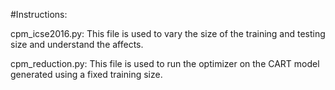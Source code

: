 #Instructions:

cpm_icse2016.py: This file is used to vary the size of the training and testing size and understand the affects.

cpm_reduction.py: This file is used to run the optimizer on the CART model generated using a fixed training size.

